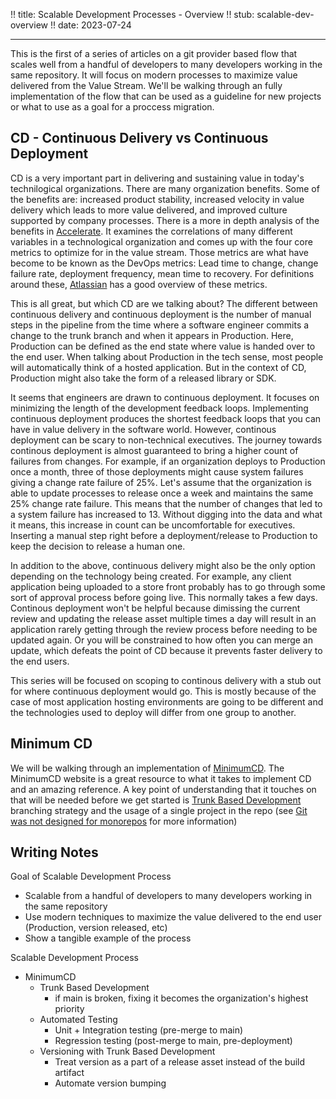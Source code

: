 !! title: Scalable Development Processes - Overview
!! stub: scalable-dev-overview
!! date: 2023-07-24

---
This is the first of a series of articles on a git provider based flow that scales well from a handful of developers to
many developers working in the same repository. It will focus on modern processes to maximize value delivered from the
Value Stream. We'll be walking through an fully implementation of the flow that can be used as a guideline for new
projects or what to use as a goal for a proccess migration.


## CD - Continuous Delivery vs Continuous Deployment

CD is a very important part in delivering and sustaining value in today's technilogical organizations. There are many
organization benefits. Some of the benefits are: increased product stability, increased velocity in value delivery which
leads to more value delivered, and improved culture supported by company processes. There is a more in depth analysis of
the benefits in
[Accelerate](https://www.amazon.com/Accelerate-Software-Performing-Technology-Organizations/dp/1942788339). It examines
the correlations of many different variables in a technological organization and comes up with the four core metrics to
optimize for in the value stream. Those metrics are what have become to be known as the DevOps metrics: Lead time to
change, change failure rate, deployment frequency, mean time to recovery. For definitions around these,
[Atlassian](https://www.atlassian.com/devops/frameworks/devops-metrics) has a good overview of these metrics.

This is all great, but which CD are we talking about? The different between continuous delivery and continuous
deployment is the number of manual steps in the pipeline from the time where a software engineer commits a change to the
trunk branch and when it appears in Production. Here, Production can be defined as the end state where value is handed
over to the end user. When talking about Production in the tech sense, most people will automatically think of a hosted
application. But in the context of CD, Production might also take the form of a released library or SDK.

It seems that engineers are drawn to continuous deployment. It focuses on minimizing the length of the development
feedback loops. Implementing continuous deployment produces the shortest feedback loops that you can have in value
delivery in the software world. However, continous deployment can be scary to non-technical executives. The journey
towards continous deployment is almost guaranteed to bring a higher count of failures from changes. For example, if an
organization deploys to Production once a month, three of those deployments might cause system failures giving a change
rate failure of 25%. Let's assume that the organization is able to update processes to release once a week and maintains
the same 25% change rate failure. This means that the number of changes that led to a system failure has increased to 
13. Without digging into the data and what it means, this increase in count can be uncomfortable for executives.
Inserting a manual step right before a deployment/release to Production to keep the decision to release a human one.

In addition to the above, continuous delivery might also be the only option depending on the technology being created.
For example, any client application being uploaded to a store front probably has to go through some sort of approval
process before going live. This normally takes a few days. Continous deployment won't be helpful because dimissing the
current review and updating the release asset multiple times a day will result in an application rarely getting through
the review process before needing to be updated again. Or you will be constrained to how often you can merge an update, 
which defeats the point of CD because it prevents faster delivery to the end users.

This series will be focused on scoping to continous delivery with a stub out for where continuous deployment would go.
This is mostly because of the case of most application hosting environments are going to be different and the
technologies used to deploy will differ from one group to another. 


## Minimum CD

We will be walking through an implementation of [MinimumCD](https://minimumcd.org/minimumcd/). The MinimumCD website is
a great resource to what it takes to implement CD and an amazing reference. A key point of understanding that it touches
on that will be needed before we get started is [Trunk Based Development](https://trunkbaseddevelopment.com/) branching
strategy and the usage of a single project in the repo (see [Git was not designed for
monorepos](https://joseph.flinnlab.com/posts/git-monorepo) for more information)


## Writing Notes

Goal of Scalable Development Process
- Scalable from a handful of developers to many developers working in the same repository
- Use modern techniques to maximize the value delivered to the end user (Production, version released, etc)
- Show a tangible example of the process


Scalable Development Process
- MinimumCD
  + Trunk Based Development
    - if main is broken, fixing it becomes the organization's highest priority
  + Automated Testing
    - Unit + Integration testing (pre-merge to main)
    - Regression testing (post-merge to main, pre-deployment)
  + Versioning with Trunk Based Development
    - Treat version as a part of a release asset instead of the build artifact
    - Automate version bumping

